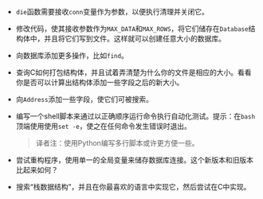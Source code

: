 - `die`函数需要接收`conn`变量作为参数，以便执行清理并关闭它。

- 修改代码，使其接收参数作为`MAX_DATA`和`MAX_ROWS`，将它们储存在`Database`结构体中，并且将它们写到文件。这样就可以创建任意大小的数据库。

- 向数据库添加更多操作，比如`find`。

- 查询C如何打包结构体，并且试着弄清楚为什么你的文件是相应的大小。看看你是否可以计算出结构体添加一些字段之后的新大小。

- 向`Address`添加一些字段，使它们可被搜索。

- 编写一个shell脚本来通过以正确顺序运行命令执行自动化测试。提示：在`bash`顶端使用使用`set -e`，使之在任何命令发生错误时退出。
  
  > 译者注：使用Python编写多行脚本或许更方便一些。

- 尝试重构程序，使用单一的全局变量来储存数据库连接。这个新版本和旧版本比起来如何？

- 搜索“栈数据结构”，并且在你最喜欢的语言中实现它，然后尝试在C中实现。
